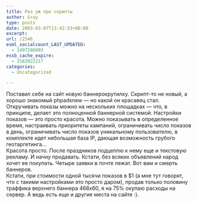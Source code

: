 ```yaml
---
title: Раз уж про скрипты
author: Gray
type: posts
date: 2003-03-07T13:42:53+00:00
excerpt:
url: /2546
esml_socialcount_LAST_UPDATED:
  - 1497286803
essb_cache_expire:
  - 1582022217
categories:
  - Uncategorized

---
```








Поставил себе на сайт новую баннерокрутилку. Скрипт-то не новый, а хорошо знакомый phpadsnew &#8212; но какой он красавец стал. Откручивать показы можно на нескольких площадках &#8212; что, в принципе, делает это полноценной баннерной системой. Настройки показов &#8212; это просто красота. Можно показывать в определенное время, настраивать приоритеты кампаний, ограничивать число показов в день, ограничивать число показов уникальному пользователю, в комплекте идет небольшая база IP, дающая возможность грубого геотаргетинга&#8230;  
Красота просто. После праздников подцеплю к нему еще и текстовую рекламу. И начну продавать. Кстати, без всяких объявлений народ хочет ее покупать. Четыре заявки в почте лежат. Вот вам и смерть баннеров.  
Кстати, при стоимости одной тысячи показов в $1 (а мне тут говорят, что с такими настройками это просто даром), продав только половину траффика верхнего баннера 468х60, я на 75% окупаю расходы на сервер. А ведь есть еще и другие места на сайте :).